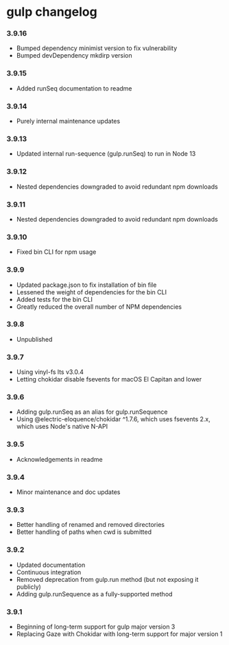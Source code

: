 # gulp changelog

### 3.9.16
* Bumped dependency minimist version to fix vulnerability
* Bumped devDependency mkdirp version

### 3.9.15
* Added runSeq documentation to readme

### 3.9.14
* Purely internal maintenance updates

### 3.9.13
* Updated internal run-sequence (gulp.runSeq) to run in Node 13

### 3.9.12
* Nested dependencies downgraded to avoid redundant npm downloads

### 3.9.11
* Nested dependencies downgraded to avoid redundant npm downloads

### 3.9.10
* Fixed bin CLI for npm usage

### 3.9.9
* Updated package.json to fix installation of bin file
* Lessened the weight of dependencies for the bin CLI
* Added tests for the bin CLI
* Greatly reduced the overall number of NPM dependencies

### 3.9.8
* Unpublished

### 3.9.7
* Using vinyl-fs lts v3.0.4
* Letting chokidar disable fsevents for macOS El Capitan and lower

### 3.9.6
* Adding gulp.runSeq as an alias for gulp.runSequence
* Using @electric-eloquence/chokidar ^1.7.6, which uses fsevents 2.x, which uses Node's native N-API

### 3.9.5
* Acknowledgements in readme

### 3.9.4
* Minor maintenance and doc updates

### 3.9.3
* Better handling of renamed and removed directories
* Better handling of paths when cwd is submitted

### 3.9.2
* Updated documentation
* Continuous integration
* Removed deprecation from gulp.run method (but not exposing it publicly)
* Adding gulp.runSequence as a fully-supported method

### 3.9.1
* Beginning of long-term support for gulp major version 3
* Replacing Gaze with Chokidar with long-term support for major version 1
